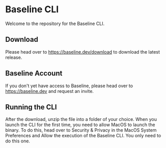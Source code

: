 # Baseline CLI

Welcome to the repository for the Baseline CLI.

## Download

Please head over to https://baseline.dev/download to download the latest release.

## Baseline Account

If you don't yet have access to Baseline, please head over to https://baseline.dev and request an invite.

## Running the CLI

After the download, unzip the file into a folder of your choice.
When you launch the CLI for the first time, you need to allow MacOS to launch the binary.
To do this, head over to Security & Privacy in the MacOS System Preferences and Allow the execution of the Baseline CLI. You only need to do this one.
